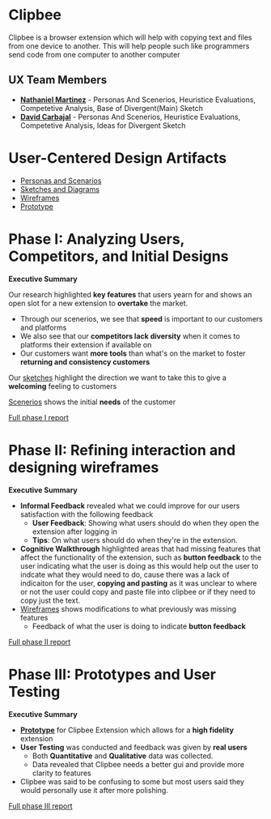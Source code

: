 # Clipbee

Clipbee is a browser extension which will help with copying text and files from one device to another. This will help people such like programmers send code from one computer to another computer

## UX Team Members

* **[Nathaniel Martinez](https://github.com/UsabilityEngineering/ux-journal-njmartinez2/tree/main/journal)** - Personas And Scenerios, Heuristice Evaluations, Competetive Analysis, Base of Divergent(Main) Sketch
* **[David Carbajal](https://github.com/UsabilityEngineering/portfolio-PepperJam-Loser/tree/main/journal)** - Personas And Scenerios, Heuristice Evaluations, Competetive Analysis, Ideas for Divergent Sketch

# User-Centered Design Artifacts

* [Personas and Scenarios](personas/)
* [Sketches and Diagrams](sketches/)
* [Wireframes](wireframes/)
* [Prototype](#)

# Phase I: Analyzing Users, Competitors, and Initial Designs

**Executive Summary**

Our research highlighted **key features** that users yearn for and shows an open slot for a new extension to **overtake** the market.
- Through our scenerios, we see that **speed** is important to our customers and platforms
- We also see that our **competitors lack diversity** when it comes to platforms their extension if available on
- Our customers want **more tools** than what's on the market to foster **returning and consistency customers**

Our [sketches](sketches/) highlight the direction we want to take this to give a **welcoming** feeling to customers

[Scenerios](personas/) shows the initial **needs** of the customer

[Full phase I report](phaseI/)

# Phase II: Refining interaction and designing wireframes

**Executive Summary**

- **Informal Feedback**  revealed what we could improve for our users satisfaction with the following feedback
  - **User Feedback**: Showing what users should do when they open the extension after logging in
  - **Tips**: On what users should do when they're in the extension.
- **Cognitive Walkthrough** highlighted areas that had missing features that affect the functionality of the extension, such as **button feedback** to the user indicating what the user is doing as this would help out the user to indcate what they would need to do, cause there was a lack of indicaiton for the user, **copying and pasting** as it was unclear to where or not the user could copy and paste file into clipbee or if they need to copy just the text.
- [Wireframes](wireframes/) shows modifications to what previously was missing features
  - Feedback of what the user is doing to indicate **button feedback**
  

[Full phase II report](phaseII/)

# Phase III: Prototypes and User Testing

**Executive Summary**

- [**Prototype**](phaseIII/protocol.pdf) for Clipbee Extension which allows for a **high fidelity** extension
- **User Testing** was conducted and feedback was given by **real users**
  - Both **Quantitative** and **Qualitative** data was collected.
  - Data revealed that Clipbee needs a better gui and provide more clarity to features
- Clipbee was said to be confusing to some but most users said they would personally use it after more polishing.

[Full phase III report](phaseIII/)
